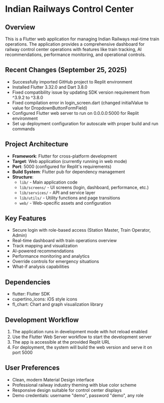# Indian Railways Control Center

## Overview
This is a Flutter web application for managing Indian Railways real-time train operations. The application provides a comprehensive dashboard for railway control center operations with features like train tracking, AI recommendations, performance monitoring, and operational controls.

## Recent Changes (September 25, 2025)
- Successfully imported GitHub project to Replit environment
- Installed Flutter 3.32.0 and Dart 3.8.0
- Fixed compatibility issue by updating SDK version requirement from ^3.9.2 to ^3.8.0
- Fixed compilation error in login_screen.dart (changed initialValue to value for DropdownButtonFormField)
- Configured Flutter web server to run on 0.0.0.0:5000 for Replit environment
- Set up deployment configuration for autoscale with proper build and run commands

## Project Architecture
- **Framework**: Flutter for cross-platform development
- **Target**: Web application (currently running in web mode)
- **Port**: 5000 (configured for Replit's requirements)
- **Build System**: Flutter pub for dependency management
- **Structure**: 
  - `lib/` - Main application code
  - `lib/screens/` - UI screens (login, dashboard, performance, etc.)
  - `lib/services/` - API and service layer
  - `lib/utils/` - Utility functions and page transitions
  - `web/` - Web-specific assets and configuration

## Key Features
- Secure login with role-based access (Station Master, Train Operator, Admin)
- Real-time dashboard with train operations overview
- Track mapping and visualization
- AI-powered recommendations
- Performance monitoring and analytics
- Override controls for emergency situations
- What-if analysis capabilities

## Dependencies
- flutter: Flutter SDK
- cupertino_icons: iOS style icons
- fl_chart: Chart and graph visualization library

## Development Workflow
1. The application runs in development mode with hot reload enabled
2. Use the Flutter Web Server workflow to start the development server
3. The app is accessible at the provided Replit URL
4. For deployment, the system will build the web version and serve it on port 5000

## User Preferences
- Clean, modern Material Design interface
- Professional railway industry theming with blue color scheme
- Responsive design suitable for control center displays
- Demo credentials: username "demo", password "demo", any role